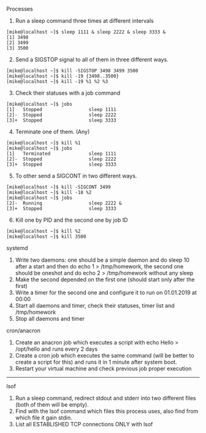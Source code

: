 Processes
1. Run a sleep command three times at different intervals
```
[mike@localhost ~]$ sleep 1111 & sleep 2222 & sleep 3333 &
[1] 3498
[2] 3499
[3] 3500

```
2. Send a SIGSTOP signal to all of them in three different ways.
```
[mike@localhost ~]$ kill -SIGSTOP 3498 3499 3500
[mike@localhost ~]$ kill -19 {3498..3500}
[mike@localhost ~]$ kill -19 %1 %2 %3

```
3. Check their statuses with a job command
```
[mike@localhost ~]$ jobs
[1]   Stopped                 sleep 1111
[2]-  Stopped                 sleep 2222
[3]+  Stopped                 sleep 3333

```
4. Terminate one of them. (Any)
```
[mike@localhost ~]$ kill %1
[mike@localhost ~]$ jobs
[1]   Terminated              sleep 1111
[2]-  Stopped                 sleep 2222
[3]+  Stopped                 sleep 3333

```
5. To other send a SIGCONT in two different ways.
```
[mike@localhost ~]$ kill -SIGCONT 3499
[mike@localhost ~]$ kill -18 %2
[mike@localhost ~]$ jobs
[2]-  Running                 sleep 2222 &
[3]+  Stopped                 sleep 3333

```
6. Kill one by PID and the second one by job ID
```
[mike@localhost ~]$ kill %2
[mike@localhost ~]$ kill 3500
```


systemd
1. Write two daemons: one should be a simple daemon and do sleep 10 after a start and 
then do echo 1 > /tmp/homework, the second one should be oneshot and do echo 2 > 
/tmp/homework without any sleep
2. Make the second depended on the first one (should start only after the first)
3. Write a timer for the second one and configure it to run on 01.01.2019 at 00:00
4. Start all daemons and timer, check their statuses, timer list and /tmp/homework
5. Stop all daemons and timer


cron/anacron
1. Create an anacron job which executes a script with echo Hello > /opt/hello and runs 
every 2 days
2. Create a cron job which executes the same command (will be better to create a script for 
this) and runs it in 1 minute after system boot.
3. Restart your virtual machine and check previous job proper execution
-----


lsof
1. Run a sleep command, redirect stdout and stderr into two different files (both of them will 
be empty).
2. Find with the lsof command which files this process uses, also find from which file it gain 
stdin.
3. List all ESTABLISHED TCP connections ONLY with lsof
